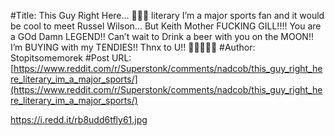 #Title: This Guy Right Here... 🚀🚀🚀 literary I’m a major sports fan and it would be cool to meet Russel Wilson... But Keith Mother FUCKING GILL!!!! You are a GOd Damn LEGEND!! Can’t wait to Drink a beer with you on the MOON!! I’m BUYING with my TENDIES!! Thnx to U!! 🚀🚀🚀🚀🚀
#Author: Stopitsomemorek
#Post URL: [https://www.reddit.com/r/Superstonk/comments/nadcob/this_guy_right_here_literary_im_a_major_sports/](https://www.reddit.com/r/Superstonk/comments/nadcob/this_guy_right_here_literary_im_a_major_sports/)


https://i.redd.it/rb8udd6tfly61.jpg